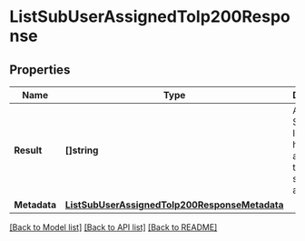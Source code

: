 # ListSubUserAssignedToIp200Response

## Properties

Name | Type | Description | Notes
------------ | ------------- | ------------- | -------------
**Result** | **[]string** | An array of Subuser IDs that have been assigned the specified IP address. |[optional] 
**Metadata** | [**ListSubUserAssignedToIp200ResponseMetadata**](ListSubUserAssignedToIp200ResponseMetadata.md) |  |[optional] 

[[Back to Model list]](../README.md#documentation-for-models) [[Back to API list]](../README.md#documentation-for-api-endpoints) [[Back to README]](../README.md)


